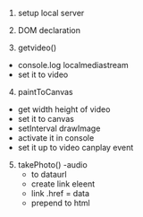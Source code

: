 1. setup local server

2. DOM declaration

3. getvideo()

- console.log localmediastream
- set it to video

4. paintToCanvas

- get width height of video
- set it to canvas
- setInterval drawImage
- activate it in console
- set it up to video canplay event

5. takePhoto()
   -audio
   - to dataurl
   - create link eleent
   - link .href = data
   - prepend to html
